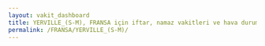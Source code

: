 ```yaml
---
layout: vakit_dashboard
title: YERVILLE_(S-M), FRANSA için iftar, namaz vakitleri ve hava durumu - ilçe/eyalet seç
permalink: /FRANSA/YERVILLE_(S-M)/
---
```


<script type="text/javascript">
  var GLOBAL_COUNTRY = 'FRANSA';
  var GLOBAL_CITY = 'YERVILLE_(S-M)';
  var GLOBAL_STATE = '';
  var lat = 72;
  var lon = 21;
</script>
